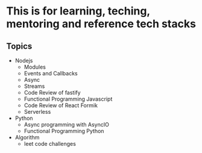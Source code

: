 # This is for learning, teching, mentoring and reference tech stacks

## Topics

- Nodejs
  - Modules
  - Events and Callbacks
  - Async
  - Streams
  - Code Review of fastify
  - Functional Programming Javascript
  - Code Review of React Formik
  - Serverless
- Python
  - Async programming with AsyncIO
  - Functional Programming Python
- Algorithm
  - leet code challenges
